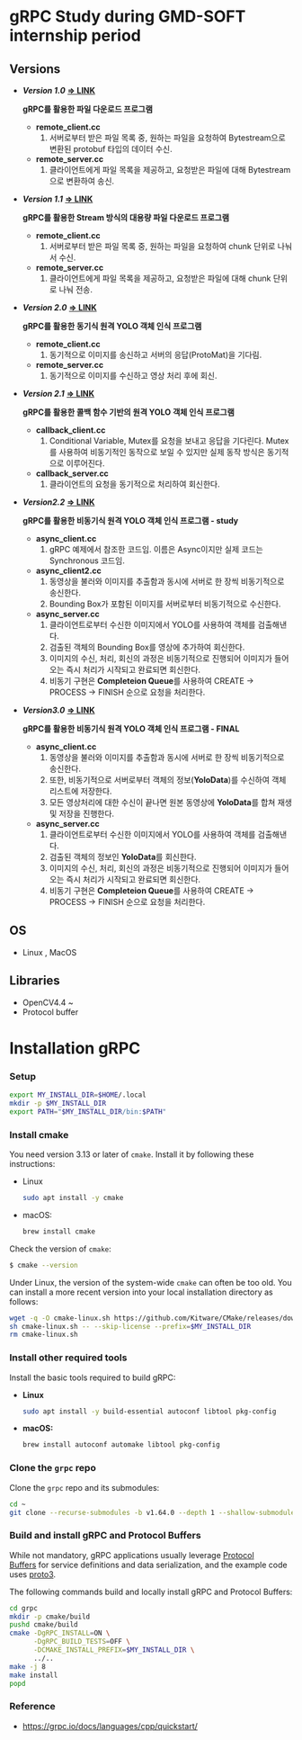 # gRPC Study during GMD-SOFT internship period

## Versions

- ***Version 1.0***
    [**=> LINK**](https://github.com/YooJuno/study-gRPC/tree/v1.0_File-Download-Sync)

    **gRPC를 활용한 파일 다운로드 프로그램**
    - **remote_client.cc**
        1. 서버로부터 받은 파일 목록 중, 원하는 파일을 요청하여 Bytestream으로 변환된 protobuf 타입의 데이터 수신.
    - **remote_server.cc**
        1. 클라이언트에게 파일 목록을 제공하고, 요청받은 파일에 대해 Bytestream으로 변환하여 송신.

- ***Version 1.1***
    [**=> LINK**](https://github.com/YooJuno/study-gRPC/tree/v1.1_File-Download-Sync-Stream)

    **gRPC를 활용한 Stream 방식의 대용량 파일 다운로드 프로그램**
    - **remote_client.cc**
        1. 서버로부터 받은 파일 목록 중, 원하는 파일을 요청하여 chunk 단위로 나눠서 수신.
    - **remote_server.cc**
        1. 클라이언트에게 파일 목록을 제공하고, 요청받은 파일에 대해 chunk 단위로 나눠 전송.

- ***Version 2.0***
    [**=> LINK**](https://github.com/YooJuno/study-gRPC/tree/v2.0_Mat-Sync)

    **gRPC를 활용한 동기식 원격 YOLO 객체 인식 프로그램**
    - **remote_client.cc**
        1. 동기적으로 이미지를 송신하고 서버의 응답(ProtoMat)을 기다림.
    - **remote_server.cc**
        1. 동기적으로 이미지를 수신하고 영상 처리 후에 회신.

- ***Version 2.1***
    [**=> LINK**](https://github.com/YooJuno/study-gRPC/tree/v2.1_Mat-Callback)

    **gRPC를 활용한 콜백 함수 기반의 원격 YOLO 객체 인식 프로그램**
    - **callback_client.cc**
        1. Conditional Variable, Mutex를 요청을 보내고 응답을 기다린다. Mutex를 사용하여 비동기적인 동작으로 보일 수 있지만 실제 동작 방식은 동기적으로 이루어진다.
    - **callback_server.cc**
        1. 클라이언트의 요청을 동기적으로 처리하여 회신한다.

- ***Version2.2***
    [**=> LINK**](https://github.com/YooJuno/study-gRPC/tree/v2.2_Mat-Async)

    **gRPC를 활용한 비동기식 원격 YOLO 객체 인식 프로그램 - study**
    - **async_client.cc**
        1. gRPC 예제에서 참조한 코드임. 이름은 Async이지만 실제 코드는 Synchronous 코드임.
    - **async_client2.cc**
        1. 동영상을 불러와 이미지를 추출함과 동시에 서버로 한 장씩 비동기적으로 송신한다.
        2. Bounding Box가 포함된 이미지를 서버로부터 비동기적으로 수신한다.
    - **async_server.cc**
        1. 클라이언트로부터 수신한 이미지에서 YOLO를 사용하여 객체를 검출해낸다.
        2. 검출된 객체의 Bounding Box를 영상에 추가하여 회신한다.
        3. 이미지의 수신, 처리, 회신의 과정은 비동기적으로 진행되어 이미지가 들어오는 즉시 처리가 시작되고 완료되면 회신한다.
        4. 비동기 구현은 **Completeion Queue**를 사용하여 CREATE -> PROCESS -> FINISH 순으로 요청을 처리한다.

- ***Version3.0***
    [**=> LINK**](https://github.com/YooJuno/study-gRPC/tree/v3.0_gRPC-Final)

    **gRPC를 활용한 비동기식 원격 YOLO 객체 인식 프로그램 - FINAL**
    - **async_client.cc**
        1. 동영상을 불러와 이미지를 추출함과 동시에 서버로 한 장씩 비동기적으로 송신한다.
        2. 또한, 비동기적으로 서버로부터 객체의 정보(**YoloData**)를 수신하여 객체 리스트에 저장한다.
        3. 모든 영상처리에 대한 수신이 끝나면 원본 동영상에 **YoloData**를 합쳐 재생 및 저장을 진행한다.
    - **async_server.cc**
        1. 클라이언트로부터 수신한 이미지에서 YOLO를 사용하여 객체를 검출해낸다.
        2. 검출된 객체의 정보인 **YoloData**를 회신한다.
        3. 이미지의 수신, 처리, 회신의 과정은 비동기적으로 진행되어 이미지가 들어오는 즉시 처리가 시작되고 완료되면 회신한다.
        4. 비동기 구현은 **Completeion Queue**를 사용하여 CREATE -> PROCESS -> FINISH 순으로 요청을 처리한다.

## OS

- Linux , MacOS

## Libraries

- OpenCV4.4 ~
- Protocol buffer

# Installation gRPC

### Setup

```bash
export MY_INSTALL_DIR=$HOME/.local
mkdir -p $MY_INSTALL_DIR
export PATH="$MY_INSTALL_DIR/bin:$PATH"
```

### **Install cmake**

You need version 3.13 or later of `cmake`. Install it by following these instructions:

- Linux

    ```bash
    sudo apt install -y cmake
    ```

- macOS:

    ```bash
    brew install cmake
    ```

Check the version of `cmake`:

```bash
$ cmake --version
```

Under Linux, the version of the system-wide `cmake` can often be too old. You can install a more recent version into your local installation directory as follows:

```bash
wget -q -O cmake-linux.sh https://github.com/Kitware/CMake/releases/download/v3.19.6/cmake-3.19.6-Linux-x86_64.sh
sh cmake-linux.sh -- --skip-license --prefix=$MY_INSTALL_DIR
rm cmake-linux.sh
```

### **Install other required tools**

Install the basic tools required to build gRPC:

- **Linux**

    ```bash
    sudo apt install -y build-essential autoconf libtool pkg-config
    ```

- **macOS:**

    ```bash
    brew install autoconf automake libtool pkg-config
    ```

### **Clone the `grpc` repo**

Clone the `grpc` repo and its submodules:

```bash
cd ~
git clone --recurse-submodules -b v1.64.0 --depth 1 --shallow-submodules https://github.com/grpc/grpc
```

### **Build and install gRPC and Protocol Buffers**

While not mandatory, gRPC applications usually leverage [Protocol Buffers](https://developers.google.com/protocol-buffers) for service definitions and data serialization, and the example code uses [proto3](https://protobuf.dev/programming-guides/proto3).

The following commands build and locally install gRPC and Protocol Buffers:

```bash
cd grpc
mkdir -p cmake/build
pushd cmake/build
cmake -DgRPC_INSTALL=ON \
      -DgRPC_BUILD_TESTS=OFF \
      -DCMAKE_INSTALL_PREFIX=$MY_INSTALL_DIR \
      ../..
make -j 8
make install
popd
```

### Reference

- https://grpc.io/docs/languages/cpp/quickstart/

